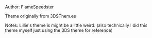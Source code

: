 Author: FlameSpeedster

Theme originally from 3DSThem.es

Notes: Lillie's theme is might be a little weird. (also technically I did this theme myself just using the 3DS theme for reference)
